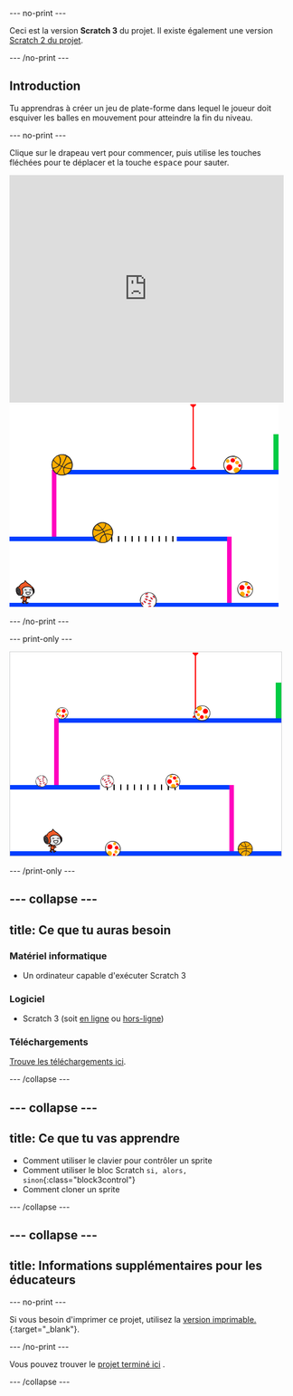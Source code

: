 --- no-print ---

Ceci est la version **Scratch 3** du projet. Il existe également une version [Scratch 2 du projet](https://projects.raspberrypi.org/fr-FR/projects/dodgeball-scratch2).

--- /no-print ---

## Introduction

Tu apprendras à créer un jeu de plate-forme dans lequel le joueur doit esquiver les balles en mouvement pour atteindre la fin du niveau.

--- no-print ---

Clique sur le drapeau vert pour commencer, puis utilise les touches fléchées pour te déplacer et la touche <kbd>espace</kbd> pour sauter.

<div class="scratch-preview">
  <iframe allowtransparency="true" width="485" height="402" src="https://scratch.mit.edu/projects/embed/417776728/?autostart=false" frameborder="0" scrolling="no"></iframe>
  <img src="images/dodge-final.png">
</div>

--- /no-print ---

--- print-only ---

![le jeu de la balle au prisonnier en cours de jeu](images/dodgeball-showcase.png)

--- /print-only ---

--- collapse ---
---
title: Ce que tu auras besoin
---

### Matériel informatique

+ Un ordinateur capable d'exécuter Scratch 3

### Logiciel

+ Scratch 3 (soit [en ligne](https://scratch.mit.edu/projects/editor/) ou [hors-ligne](https://scratch.mit.edu/download/))

### Téléchargements

[Trouve les téléchargements ici](http://rpf.io/p/fr-FR/dodgeball-go).

--- /collapse ---

--- collapse ---
---
title: Ce que tu vas apprendre
---

+ Comment utiliser le clavier pour contrôler un sprite
+ Comment utiliser le bloc Scratch `si, alors, sinon`{:class="block3control"}
+ Comment cloner un sprite

--- /collapse ---

--- collapse ---
---
title: Informations supplémentaires pour les éducateurs
---

--- no-print ---

Si vous besoin d'imprimer ce projet, utilisez la [version imprimable.](https://projects.raspberrypi.org/fr-FR/projects/dodgeball/print){:target="_blank"}.

--- /no-print ---

Vous pouvez trouver le [projet terminé ici](http://rpf.io/p/fr-FR/dodgeball-get) .

--- /collapse ---
